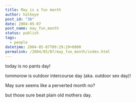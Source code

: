 ```yaml
---
title: May is a fun month
author: halkeye
post_id: "36"
date: 2004-05-07
post_name: may_fun_month
status: publish
tags:
  - people
datetime: 2004-05-07T09:29:29+0800
permalink: /2004/05/07/may_fun_month/index.html
---
```


today is no pants day!  

tommorow is outdoor intercourse day (aka. outdoor sex day)!

  

May sure seems like a perverted month no?

but those sure beat plain old mothers day.

